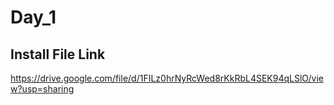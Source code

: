 # Day_1

## Install File Link

https://drive.google.com/file/d/1FILz0hrNyRcWed8rKkRbL4SEK94qLSlO/view?usp=sharing

